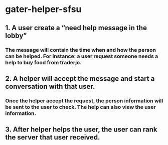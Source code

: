 # gater-helper-sfsu

## 1. A user create a “need help message in the lobby”
### The message will contain the time when and how the person can be helped. For instance:  a user request someone needs a help to buy food from traderjo.

## 2. A helper will accept the message and start a conversation with that user.
### Once the helper accept the request, the person information will be sent to the user to check. The help can also view the user information.

## 3. After helper helps the user, the user can rank the server that user received. 



